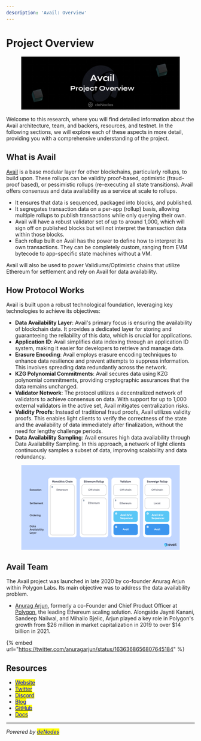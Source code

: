 ```yaml
---
description: 'Avail: Overview'
---
```


# Project Overview

<figure><img src="../.gitbook/assets/Avail Overview.png" alt=""><figcaption></figcaption></figure>

Welcome to this research, where you will find detailed information about the Avail architecture, team, and backers, resources, and testnet. In the following sections, we will explore each of these aspects in more detail, providing you with a comprehensive understanding of the project.

## What is Avail

[Avail](https://availproject.org/) is a base modular layer for other blockchains, particularly rollups, to build upon. These rollups can be validity proof-based, optimistic (fraud-proof based), or pessimistic rollups (re-executing all state transitions). Avail offers consensus and data availability as a service at scale to rollups.

* It ensures that data is sequenced, packaged into blocks, and published.
* It segregates transaction data on a per-app (rollup) basis, allowing multiple rollups to publish transactions while only querying their own.
* Avail will have a robust validator set of up to around 1,000, which will sign off on published blocks but will not interpret the transaction data within those blocks.
* Each rollup built on Avail has the power to define how to interpret its own transactions. They can be completely custom, ranging from EVM bytecode to app-specific state machines without a VM.

Avail will also be used to power Validiums/Optimistic chains that utilize Ethereum for settlement and rely on Avail for data availability.

## How Protocol Works

Avail is built upon a robust technological foundation, leveraging key technologies to achieve its objectives:

* **Data Availability Layer**: Avail's primary focus is ensuring the availability of blockchain data. It provides a dedicated layer for storing and guaranteeing the reliability of this data, which is crucial for applications.
* **Application ID**: Avail simplifies data indexing through an application ID system, making it easier for developers to retrieve and manage data.
* **Erasure Encoding**: Avail employs erasure encoding techniques to enhance data resilience and prevent attempts to suppress information. This involves spreading data redundantly across the network.
* **KZG Polynomial Commitments**: Avail secures data using KZG polynomial commitments, providing cryptographic assurances that the data remains unchanged.
* **Validator Network**: The protocol utilizes a decentralized network of validators to achieve consensus on data. With support for up to 1,000 external validators in the active set, Avail mitigates centralization risks.
* **Validity Proofs**: Instead of traditional fraud proofs, Avail utilizes validity proofs. This enables light clients to verify the correctness of the state and the availability of data immediately after finalization, without the need for lengthy challenge periods.
* **Data Availability Sampling**: Avail ensures high data availability through Data Availability Sampling. In this approach, a network of light clients continuously samples a subset of data, improving scalability and data redundancy.

<figure><img src="../.gitbook/assets/image (1).png" alt=""><figcaption></figcaption></figure>

## Avail Team

The Avail project was launched in late 2020 by co-founder Anurag Arjun within Polygon Labs. Its main objective was to address the data availability problem.

* [Anurag Arjun](https://twitter.com/anuragarjun), formerly a co-Founder and Chief Product Officer at [Polygon](https://iq.wiki/wiki/polygon), the leading Ethereum scaling solution. Alongside Jaynti Kanani, Sandeep Nailwal, and Mihailo Bjelic, Arjun played a key role in Polygon's growth from $26 million in market capitalization in 2019 to over $14 billion in 2021.

{% embed url="https://twitter.com/anuragarjun/status/1636368656807645184" %}

## Resources

* [<mark style="color:blue;">Website</mark>](https://www.availproject.org)
* [<mark style="color:blue;">Twitter</mark>](https://twitter.com/AvailProject)
* [<mark style="color:blue;">Discord</mark>](https://discord.gg/gbXXBF5d)
* [<mark style="color:blue;">Blog</mark>](https://blog.availproject.org/)
* [<mark style="color:blue;">GitHub</mark>](https://github.com/availproject/avail)
* [<mark style="color:blue;">Docs</mark>](https://availproject.github.io)

***

_Powered by_ [_<mark style="color:blue;">deNodes</mark>_](https://twitter.com/\_denodes)
